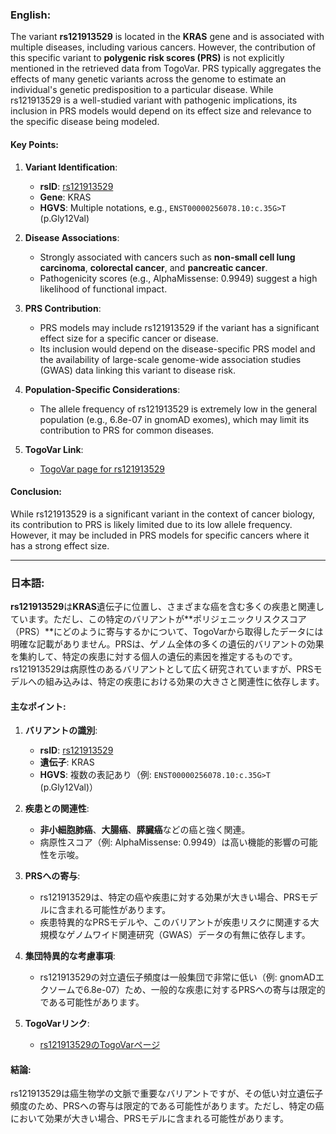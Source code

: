 ### English:
The variant **rs121913529** is located in the **KRAS** gene and is associated with multiple diseases, including various cancers. However, the contribution of this specific variant to **polygenic risk scores (PRS)** is not explicitly mentioned in the retrieved data from TogoVar. PRS typically aggregates the effects of many genetic variants across the genome to estimate an individual's genetic predisposition to a particular disease. While rs121913529 is a well-studied variant with pathogenic implications, its inclusion in PRS models would depend on its effect size and relevance to the specific disease being modeled.

#### Key Points:
1. **Variant Identification**:
   - **rsID**: [rs121913529](https://identifiers.org/dbsnp/rs121913529)
   - **Gene**: KRAS
   - **HGVS**: Multiple notations, e.g., `ENST00000256078.10:c.35G>T` (p.Gly12Val)

2. **Disease Associations**:
   - Strongly associated with cancers such as **non-small cell lung carcinoma**, **colorectal cancer**, and **pancreatic cancer**.
   - Pathogenicity scores (e.g., AlphaMissense: 0.9949) suggest a high likelihood of functional impact.

3. **PRS Contribution**:
   - PRS models may include rs121913529 if the variant has a significant effect size for a specific cancer or disease.
   - Its inclusion would depend on the disease-specific PRS model and the availability of large-scale genome-wide association studies (GWAS) data linking this variant to disease risk.

4. **Population-Specific Considerations**:
   - The allele frequency of rs121913529 is extremely low in the general population (e.g., 6.8e-07 in gnomAD exomes), which may limit its contribution to PRS for common diseases.

5. **TogoVar Link**:
   - [TogoVar page for rs121913529](https://togovar.org/variant/tgv417528641)

#### Conclusion:
While rs121913529 is a significant variant in the context of cancer biology, its contribution to PRS is likely limited due to its low allele frequency. However, it may be included in PRS models for specific cancers where it has a strong effect size.

---

### 日本語:
**rs121913529**は**KRAS**遺伝子に位置し、さまざまな癌を含む多くの疾患と関連しています。ただし、この特定のバリアントが**ポリジェニックリスクスコア（PRS）**にどのように寄与するかについて、TogoVarから取得したデータには明確な記載がありません。PRSは、ゲノム全体の多くの遺伝的バリアントの効果を集約して、特定の疾患に対する個人の遺伝的素因を推定するものです。rs121913529は病原性のあるバリアントとして広く研究されていますが、PRSモデルへの組み込みは、特定の疾患における効果の大きさと関連性に依存します。

#### 主なポイント:
1. **バリアントの識別**:
   - **rsID**: [rs121913529](https://identifiers.org/dbsnp/rs121913529)
   - **遺伝子**: KRAS
   - **HGVS**: 複数の表記あり（例: `ENST00000256078.10:c.35G>T` (p.Gly12Val)）

2. **疾患との関連性**:
   - **非小細胞肺癌**、**大腸癌**、**膵臓癌**などの癌と強く関連。
   - 病原性スコア（例: AlphaMissense: 0.9949）は高い機能的影響の可能性を示唆。

3. **PRSへの寄与**:
   - rs121913529は、特定の癌や疾患に対する効果が大きい場合、PRSモデルに含まれる可能性があります。
   - 疾患特異的なPRSモデルや、このバリアントが疾患リスクに関連する大規模なゲノムワイド関連研究（GWAS）データの有無に依存します。

4. **集団特異的な考慮事項**:
   - rs121913529の対立遺伝子頻度は一般集団で非常に低い（例: gnomADエクソームで6.8e-07）ため、一般的な疾患に対するPRSへの寄与は限定的である可能性があります。

5. **TogoVarリンク**:
   - [rs121913529のTogoVarページ](https://togovar.org/variant/tgv417528641)

#### 結論:
rs121913529は癌生物学の文脈で重要なバリアントですが、その低い対立遺伝子頻度のため、PRSへの寄与は限定的である可能性があります。ただし、特定の癌において効果が大きい場合、PRSモデルに含まれる可能性があります。